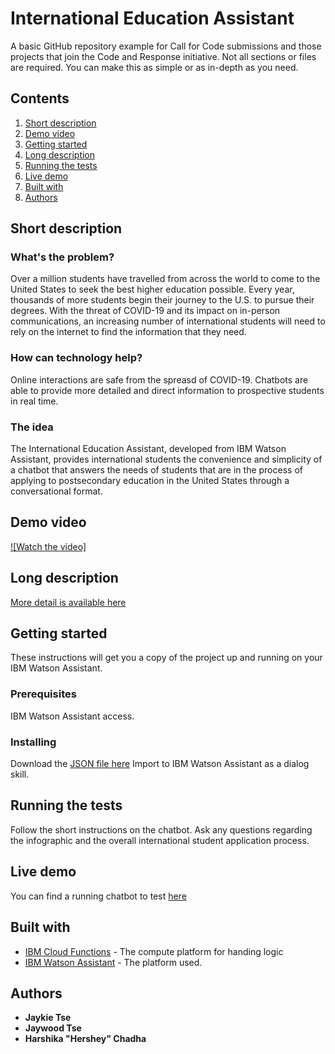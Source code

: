 # International Education Assistant

A basic GitHub repository example for Call for Code submissions and those projects that join the Code and Response initiative. Not all sections or files are required. You can make this as simple or as in-depth as you need.

## Contents

1. [Short description](#short-description)
1. [Demo video](#demo-video)
1. [Getting started](#getting-started)
1. [Long description](#long-description)
1. [Running the tests](#running-the-tests)
1. [Live demo](#live-demo)
1. [Built with](#built-with)
1. [Authors](#authors)

## Short description

### What's the problem?

Over a million students have travelled from across the world to come to the United States to seek the best higher education possible. Every year, thousands of more students begin their journey to the U.S. to pursue their degrees. With the threat of COVID-19 and its impact on in-person communications, an increasing number of international students will need to rely on the internet to find the information that they need.

### How can technology help?

Online interactions are safe from the spreasd of COVID-19. Chatbots are able to provide more detailed and direct information to prospective students in real time.

### The idea

The International Education Assistant, developed from IBM Watson Assistant, provides international students the convenience and simplicity of a chatbot that answers the needs of students that are in the process of applying to postsecondary education in the United States through a conversational format.

## Demo video

[![Watch the video]](https://youtu.be/vOgCOoy_Bx0)

## Long description

[More detail is available here](DESCRIPTION.md)

## Getting started

These instructions will get you a copy of the project up and running on your IBM Watson Assistant.

### Prerequisites

IBM Watson Assistant access.

### Installing

Download the [JSON file here](skill-International-Education-Assistant.json)
Import to IBM Watson Assistant as a dialog skill.

## Running the tests

Follow the short instructions on the chatbot. Ask any questions regarding the infographic and the overall international student application process.

## Live demo

You can find a running chatbot to test [here](https://web-chat.global.assistant.watson.cloud.ibm.com/preview.html?region=us-south&integrationID=27ac9ee4-f827-485e-90c2-b0826627f48e&serviceInstanceID=aeab0e82-1ae6-491f-881f-307286d610d1)

## Built with

* [IBM Cloud Functions](https://cloud.ibm.com/catalog?search=cloud%20functions#search_results) - The compute platform for handing logic
* [IBM Watson Assistant](https://www.ibm.com/cloud/watson-assistant/) - The platform used.


## Authors

* **Jaykie Tse**
* **Jaywood Tse**
* **Harshika "Hershey" Chadha**
